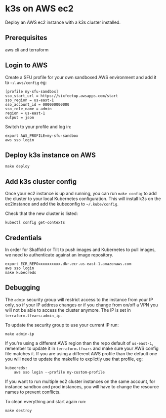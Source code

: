 # k3s on AWS ec2

Deploy an AWS ec2 instance with a k3s cluster installed.

## Prerequisites

aws cli and terraform

## Login to AWS

Create a SFU profile for your own sandboxed AWS environment and add it to `~/.aws/config` eg:

```
[profile my-sfu-sandbox]
sso_start_url = https://sixfeetup.awsapps.com/start
sso_region = us-east-1
sso_account_id = 000000000000
sso_role_name = admin
region = us-east-1
output = json
```

Switch to your profile and log in:

```
export AWS_PROFILE=my-sfu-sandbox
aws sso login
```

## Deploy k3s instance on AWS

```
make deploy
```

## Add k3s cluster config

Once your ec2 instance is up and running, you can run `make config` to add the cluster to your local Kubernetes configuration. This will install k3s on the ec2instance and add the kubeconfig to `~/.kube/config`.

Check that the new cluster is listed:

```
kubectl config get-contexts
```

## Credentials

In order for Skaffold or Tilt to push images and Kubernetes to pull images, we
need to authenticate against an image repository.

```
export ECR_REPO=xxxxxxxxx.dkr.ecr.us-east-1.amazonaws.com
aws sso login
make kubecreds
```

## Debugging

The `admin` security group will restrict access to the instance from your IP only, so if your IP address changes or if you change from on/off a VPN you will not be able to access the cluster anymore. The IP is set in `terraform.tfvars:admin_ip`.

To update the security group to use your current IP run:
```
make admin-ip
```

If you're using a different AWS region than the repo default of `us-east-1`, remember to update it in `terraform.tfvars` and make sure your AWS config file matches it.
If you are using a different AWS profile than the default one you will need to update the makefile to explictly use that profile, eg:

```
kubecreds:
    aws sso login --profile my-custom-profile
```

If you want to run multiple ec2 cluster instances on the same account, for instance sandbox and prod instances, you will have to change the resource names to prevent conflicts.

To clean everything and start again run:
```
make destroy
```